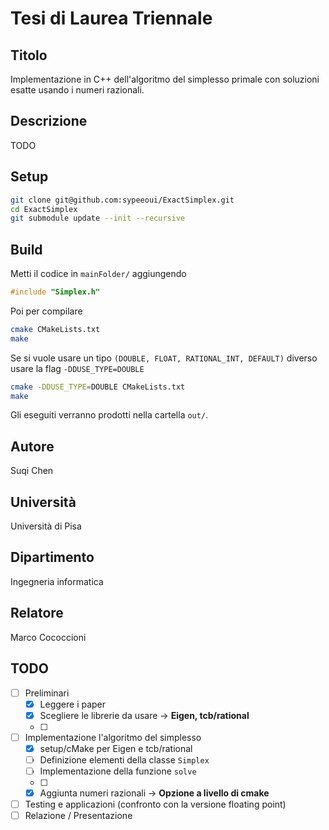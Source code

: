 # Tesi di Laurea Triennale

## Titolo

Implementazione in C++ dell'algoritmo del simplesso primale con soluzioni esatte usando i numeri razionali.

## Descrizione

TODO

## Setup

```bash
git clone git@github.com:sypeeoui/ExactSimplex.git
cd ExactSimplex
git submodule update --init --recursive
```

## Build

Metti il codice in `mainFolder/`
aggiungendo
```c++
#include "Simplex.h"
```

Poi per compilare
```bash
cmake CMakeLists.txt
make
```

Se si vuole usare un tipo `(DOUBLE, FLOAT, RATIONAL_INT, DEFAULT)` diverso usare la flag `-DDUSE_TYPE=DOUBLE`
```bash
cmake -DDUSE_TYPE=DOUBLE CMakeLists.txt
make
```
Gli eseguiti verranno prodotti nella cartella `out/`.

## Autore

Suqi Chen

## Università

Università di Pisa

## Dipartimento

Ingegneria informatica

## Relatore

Marco Cococcioni

## TODO

- [ ] Preliminari
  - [X] Leggere i paper
  - [X] Scegliere le librerie da usare -> **Eigen, tcb/rational**
  - [ ] 
- [ ] Implementazione l'algoritmo del simplesso
  - [X] setup/cMake per Eigen e tcb/rational
  - [ ] Definizione elementi della classe `Simplex`
  - [ ] Implementazione della funzione `solve`
  - [ ] 
  - [X] Aggiunta numeri razionali -> **Opzione a livello di cmake**
- [ ] Testing e applicazioni (confronto con la versione floating point)
- [ ] Relazione / Presentazione
